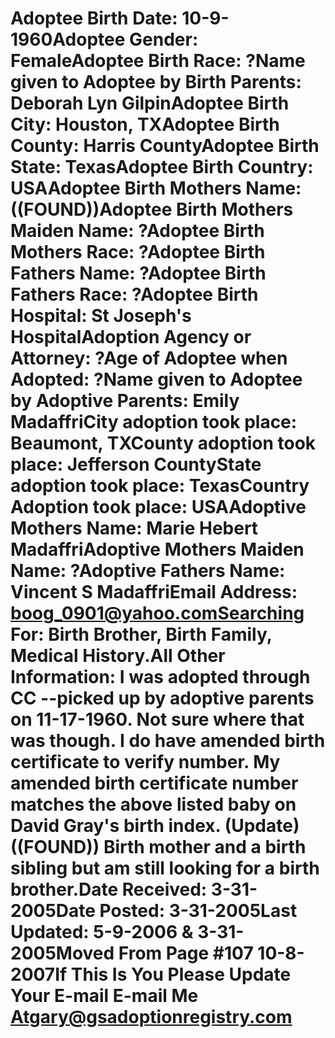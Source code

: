 # Adoptee Birth Date: 10-9-1960Adoptee Gender: FemaleAdoptee Birth Race: ?Name given to Adoptee by Birth Parents: Deborah Lyn GilpinAdoptee Birth City: Houston, TXAdoptee Birth County: Harris CountyAdoptee Birth State: TexasAdoptee Birth Country: USAAdoptee Birth Mothers Name: ((FOUND))Adoptee Birth Mothers Maiden Name: ?Adoptee Birth Mothers Race: ?Adoptee Birth Fathers Name: ?Adoptee Birth Fathers Race: ?Adoptee Birth Hospital: St Joseph's HospitalAdoption Agency or Attorney: ?Age of Adoptee when Adopted: ?Name given to Adoptee by Adoptive Parents: Emily MadaffriCity adoption took place: Beaumont, TXCounty adoption took place: Jefferson CountyState adoption took place: TexasCountry Adoption took place: USAAdoptive Mothers Name: Marie Hebert MadaffriAdoptive Mothers Maiden Name: ?Adoptive Fathers Name: Vincent S MadaffriEmail Address: boog_0901@yahoo.comSearching For: Birth Brother, Birth Family, Medical History.All Other Information: I was adopted through CC --picked up by adoptive parents on 11-17-1960. Not sure where that was though. I do have amended birth certificate to verify number. My amended birth certificate number matches the above listed baby on David Gray's birth index. (Update) ((FOUND)) Birth mother and a birth sibling but am still looking for a birth brother.Date Received: 3-31-2005Date Posted: 3-31-2005Last Updated: 5-9-2006 & 3-31-2005Moved From Page #107 10-8-2007If This Is You Please Update Your E-mail E-mail Me Atgary@gsadoptionregistry.com
